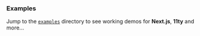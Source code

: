 ### Examples

Jump to the [`examples`](/examples/README.md) directory to see working demos for **Next.js**, **11ty** and more...
